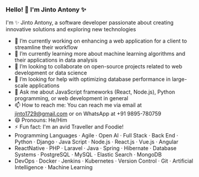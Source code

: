 ### Hello! 👋 I'm Jinto Antony ✨

I'm ✨ Jinto Antony, a software developer passionate about creating innovative solutions and exploring new technologies

- 🔭 I’m currently working on enhancing a web application for a client to streamline their workflow
- 🌱 I’m currently learning more about machine learning algorithms and their applications in data analysis
- 👯 I’m looking to collaborate on open-source projects related to web development or data science
- 🤔 I’m looking for help with optimizing database performance in large-scale applications
- 💬 Ask me about JavaScript frameworks (React, Node.js), Python programming, or web development in general
- 📫 How to reach me: You can reach me via email at jinto1729@gmail.com or on WhatsApp at +91 9895-780759
- 😄 Pronouns: He/Him
- ⚡ Fun fact: I'm an avid Traveller and Foodie!
- Programming Languages · Agile · Open AI · Full Stack · Back End · Python · Django · Java Script · Node.js · React.js · Vue.js · Angular
- ReactNative · PHP · Laravel · Java · Spring · Hibernate · Database Systems · PostgreSQL · MySQL · Elastic Search · MongoDB
- DevOps · Docker · Jenkins · Kubernetes · Version Control · Git · Artificial Intelligence · Machine Learning

<!--
**JintoAntony/JintoAntony** is a ✨ _special_ ✨ repository because its `README.md` (this file) appears on your GitHub profile.

Here are some ideas to get you started:

- 🔭 I’m currently working on ...
- 🌱 I’m currently learning ...
- 👯 I’m looking to collaborate on ...
- 🤔 I’m looking for help with ...
- 💬 Ask me about ...
- 📫 How to reach me: ...
- 😄 Pronouns: ...
- ⚡ Fun fact: ...
-->
